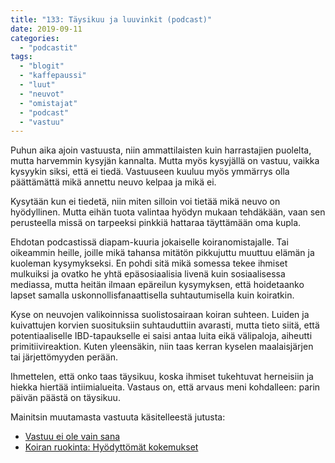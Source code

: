 ```yaml
---
title: "133: Täysikuu ja luuvinkit (podcast)"
date: 2019-09-11
categories: 
  - "podcastit"
tags: 
  - "blogit"
  - "kaffepaussi"
  - "luut"
  - "neuvot"
  - "omistajat"
  - "podcast"
  - "vastuu"
---
```


Puhun aika ajoin vastuusta, niin ammattilaisten kuin harrastajien puolelta, mutta harvemmin kysyjän kannalta. Mutta myös kysyjällä on vastuu, vaikka kysyykin siksi, että ei tiedä. Vastuuseen kuuluu myös ymmärrys olla päättämättä mikä annettu neuvo kelpaa ja mikä ei.

<!--more-->

Kysytään kun ei tiedetä, niin miten silloin voi tietää mikä neuvo on hyödyllinen. Mutta eihän tuota valintaa hyödyn mukaan tehdäkään, vaan sen perusteella missä on tarpeeksi pinkkiä hattaraa täyttämään oma kupla.

Ehdotan podcastissä diapam-kuuria jokaiselle koiranomistajalle. Tai oikeammin heille, joille mikä tahansa mitätön pikkujuttu muuttuu elämän ja kuoleman kysymykseksi. En pohdi sitä mikä somessa tekee ihmiset mulkuiksi ja ovatko he yhtä epäsosiaalisia livenä kuin sosiaalisessa mediassa, mutta heitän ilmaan epäreilun kysymyksen, että hoidetaanko lapset samalla uskonnollisfanaattisella suhtautumisella kuin koiratkin.

Kyse on neuvojen valikoinnissa suolistosairaan koiran suhteen. Luiden ja kuivattujen korvien suosituksiin suhtauduttiin avarasti, mutta tieto siitä, että potentiaaliselle IBD-tapaukselle ei saisi antaa luita eikä välipaloja, aiheutti primitiivireaktion. Kuten yleensäkin, niin taas kerran kyselen maalaisjärjen tai järjettömyyden perään.

Ihmettelen, että onko taas täysikuu, koska ihmiset tukehtuvat herneisiin ja hiekka hiertää intiimialueita. Vastaus on, että arvaus meni kohdalleen: parin päivän päästä on täysikuu.

Mainitsin muutamasta vastuuta käsitelleestä jutusta:

- [Vastuu ei ole vain sana](https://www.katiska.eu/tieto/ihan-sekalaista/vastuu-ei-ole-vain-sana/)
- [Koiran ruokinta: Hyödyttömät kokemukset](https://www.katiska.eu/tieto/koira-syominen-yleinen/koiran-ruokinta-hyodyttomat-kokemukset/)
